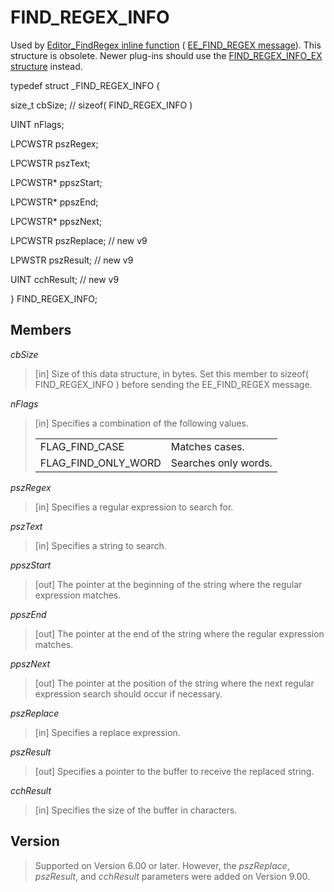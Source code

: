 # FIND\_REGEX\_INFO

Used by [Editor\_FindRegex inline function](../macro/editor_findregex) ( [EE\_FIND\_REGEX message](../message/ee_find_regex)). This structure is obsolete. Newer plug-ins should use the [FIND\_REGEX\_INFO\_EX structure](find_regex_info_ex) instead.

typedef struct \_FIND\_REGEX\_INFO {

size\_t cbSize; // sizeof( FIND\_REGEX\_INFO )

UINT nFlags;

LPCWSTR pszRegex;

LPCWSTR pszText;

LPCWSTR\* ppszStart;

LPCWSTR\* ppszEnd;

LPCWSTR\* ppszNext;

LPCWSTR pszReplace; // new v9

LPWSTR pszResult; // new v9

UINT cchResult; // new v9

} FIND\_REGEX\_INFO;

## Members

_cbSize_

> \[in\] Size of this data structure, in bytes. Set this member to sizeof( FIND\_REGEX\_INFO ) before sending the EE\_FIND\_REGEX message.

_nFlags_

> \[in\] Specifies a combination of the following values.
>
> |     |     |
> | --- | --- |
> | FLAG\_FIND\_CASE | Matches cases. |
> | FLAG\_FIND\_ONLY\_WORD | Searches only words. |

_pszRegex_

> \[in\] Specifies a regular expression to search for.

_pszText_

> \[in\] Specifies a string to search.

_ppszStart_

> \[out\] The pointer at the beginning of the string where the regular expression matches.

_ppszEnd_

> \[out\] The pointer at the end of the string where the regular expression matches.

_ppszNext_

> \[out\] The pointer at the position of the string where the next regular expression search should occur if necessary.

_pszReplace_

> \[in\] Specifies a replace expression.

_pszResult_

> \[out\] Specifies a pointer to the buffer to receive the replaced string.

_cchResult_

> \[in\] Specifies the size of the buffer in characters.

## Version

> Supported on Version 6.00 or later. However, the _pszReplace_, _pszResult_, and _cchResult_ parameters were added on Version 9.00.
